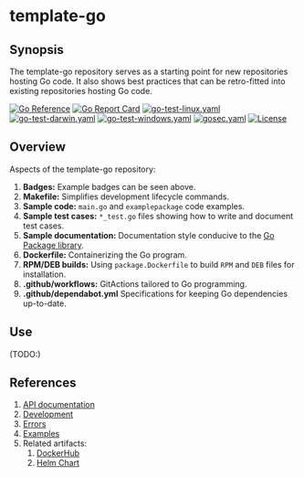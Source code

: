 # template-go

## Synopsis

The template-go repository serves as a starting point for new repositories hosting Go code.
It also shows best practices that can be retro-fitted into existing repositories hosting Go code.

[![Go Reference](https://pkg.go.dev/badge/github.com/senzing/template-go.svg)](https://pkg.go.dev/github.com/senzing/template-go)
[![Go Report Card](https://goreportcard.com/badge/github.com/senzing/template-go)](https://goreportcard.com/report/github.com/senzing/template-go)
[![go-test-linux.yaml](https://github.com/Senzing/template-go/actions/workflows/go-test-linux.yaml/badge.svg)](https://github.com/Senzing/template-go/actions/workflows/go-test-linux.yaml)
[![go-test-darwin.yaml](https://github.com/Senzing/template-go/actions/workflows/go-test-darwin.yaml/badge.svg)](https://github.com/Senzing/template-go/actions/workflows/go-test-darwin.yaml)
[![go-test-windows.yaml](https://github.com/Senzing/template-go/actions/workflows/go-test-windows.yaml/badge.svg)](https://github.com/Senzing/template-go/actions/workflows/go-test-windows.yaml)
[![gosec.yaml](https://github.com/Senzing/template-go/actions/workflows/gosec.yaml/badge.svg)](https://github.com/Senzing/template-go/actions/workflows/gosec.yaml)
[![License](https://img.shields.io/badge/License-Apache2-brightgreen.svg)](https://github.com/Senzing/template-go/blob/main/LICENSE)

## Overview

Aspects of the template-go repository:

1. **Badges:** Example badges can be seen above.
1. **Makefile:** Simplifies development lifecycle commands.
1. **Sample code:** `main.go` and `examplepackage` code examples.
1. **Sample test cases:** `*_test.go` files showing how to write and document test cases.
1. **Sample documentation:** Documentation style conducive to the [Go Package library](https://pkg.go.dev).
1. **Dockerfile:** Containerizing the Go program.
1. **RPM/DEB builds:** Using `package.Dockerfile` to build `RPM` and `DEB` files for installation.
1. **.github/workflows:** GitActions tailored to Go programming.
1. **.github/dependabot.yml** Specifications for keeping Go dependencies up-to-date.

## Use

(TODO:)

## References

1. [API documentation](https://pkg.go.dev/github.com/senzing/template-go)
1. [Development](docs/development.md)
1. [Errors](docs/errors.md)
1. [Examples](docs/examples.md)
1. Related artifacts:
    1. [DockerHub](https://hub.docker.com/r/senzing/template-go)
    1. [Helm Chart](https://github.com/Senzing/charts/tree/main/charts/template-go)

